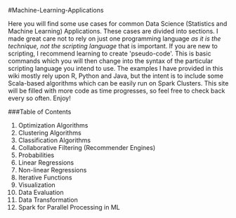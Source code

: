 #Machine-Learning-Applications

Here you will find some use cases for common Data Science (Statistics and Machine Learning) Applications. These cases are divided into sections.  I made great care not to rely on just one programming language _as it is the technique, not the scripting language_ that is important.  If you are new to scripting, I recommend learning to create 'pseudo-code'.  This is basic commands which you will then change into the syntax of the particular scripting language you intend to use. The examples I have provided in this wiki mostly rely upon R, Python and Java, but the intent is to include some Scala-based algorithms which can be easily run on Spark Clusters.  This site will be filled with more code as time progresses, so feel free to check back every so often.  Enjoy!

###Table of Contents

1. Optimization Algorithms
2. Clustering Algorithms
3. Classification Algorithms
4. Collaborative Filtering (Recommender Engines)
5. Probabilities
6. Linear Regressions
7. Non-linear Regressions
8. Iterative Functions
9. Visualization
10. Data Evaluation
11. Data Transformation
12. Spark for Parallel Processing in ML




